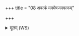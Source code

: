 +++
title = "08 अवत्कं ममभेषजमवत्कम्"

+++
<details><summary>मूलम् (WS)</summary>

अवत्कं ममभेषजमवत्कं परिवाचनम् ।  
नराव्यसिमातु दोवन्वानारोगभेषजम् ।  
शम्भुलेहमिहाहरत् तमुदक्षीरा उदस्यति ॥ ८ ॥
</details>